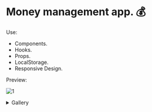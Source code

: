 # Money management app. 💰

Use:
- Components.
- Hooks.
- Props.
- LocalStorage.
- Responsive Design.

Preview:

![1](https://user-images.githubusercontent.com/85462420/174500576-469aa69f-7b05-4ae6-a919-dba4206e5301.png)

<details>
<summary>Gallery</summary>

 ![2](https://user-images.githubusercontent.com/85462420/174500606-558c8b25-73b0-4ead-aad3-414adabe07c4.png)
  
 ![3](https://user-images.githubusercontent.com/85462420/174500623-d43de1c9-8acd-440b-bdf4-e6c10d9c2190.png)

 ![4](https://user-images.githubusercontent.com/85462420/174500628-7b207b42-9f82-431b-8486-bb3a15718638.png)

</details>
